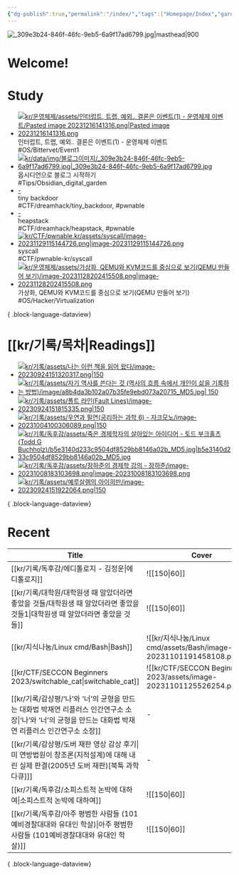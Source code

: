 ```yaml
---
{"dg-publish":true,"permalink":"/index/","tags":["Homepage/Index","gardenEntry"],"dgShowBacklinks":"false","dgShowLocalGraph":"false","dgShowFileTree":"false","dgShowToc":"false"}
---
```



![_309e3b24-846f-46fc-9eb5-6a9f17ad6799.jpg|masthead|900](/img/user/kr/data/img/%EB%B8%94%EB%A1%9C%EA%B7%B8%EC%9D%B4%EB%AF%B8%EC%A7%80/_309e3b24-846f-46fc-9eb5-6a9f17ad6799.jpg)
#  Welcome!

# Study
<div class="study-covers">

- [![kr/운영체제/assets/인터럽트, 트랩, 예외.. 결론은 이벤트(1) - 운영체제 이벤트/Pasted image 20231216141316.png|Pasted image 20231216141316.png](/img/user/kr/%EC%9A%B4%EC%98%81%EC%B2%B4%EC%A0%9C/assets/%EC%9D%B8%ED%84%B0%EB%9F%BD%ED%8A%B8,%20%ED%8A%B8%EB%9E%A9,%20%EC%98%88%EC%99%B8..%20%EA%B2%B0%EB%A1%A0%EC%9D%80%20%EC%9D%B4%EB%B2%A4%ED%8A%B8(1)%20-%20%EC%9A%B4%EC%98%81%EC%B2%B4%EC%A0%9C%20%EC%9D%B4%EB%B2%A4%ED%8A%B8/Pasted%20image%2020231216141316.png)](</kr/운영체제/인터럽트, 트랩, 예외.. 결론은 이벤트(1) - 운영체제 이벤트>)<div class=content-name>인터럽트, 트랩, 예외.. 결론은 이벤트(1) - 운영체제 이벤트</div><div class=content-tags>#OS/Bittervet/Event1</div>
- [![kr/data/img/블로그이미지/_309e3b24-846f-46fc-9eb5-6a9f17ad6799.jpg|_309e3b24-846f-46fc-9eb5-6a9f17ad6799.jpg](/img/user/kr/data/img/%EB%B8%94%EB%A1%9C%EA%B7%B8%EC%9D%B4%EB%AF%B8%EC%A7%80/_309e3b24-846f-46fc-9eb5-6a9f17ad6799.jpg)](</kr/지식나눔/옵시디언으로 블로그 시작하기>)<div class=content-name>옵시디언으로 블로그 시작하기</div><div class=content-tags>#Tips/Obsidian_digital_garden</div>
- [\-](</kr/CTF/dreamhack/tiny backdoor>)<div class=content-name>tiny backdoor</div><div class=content-tags>#CTF/dreamhack/tiny_backdoor, #pwnable</div>
- [\-](</kr/CTF/dreamhack/heapstack>)<div class=content-name>heapstack</div><div class=content-tags>#CTF/dreamhack/heapstack, #pwnable</div>
- [![kr/CTF/pwnable.kr/assets/syscall/image-20231129115144726.png|image-20231129115144726.png](/img/user/kr/CTF/pwnable.kr/assets/syscall/image-20231129115144726.png)](</kr/CTF/pwnable.kr/syscall>)<div class=content-name>syscall</div><div class=content-tags>#CTF/pwnable-kr/syscall</div>
- [![kr/운영체제/assets/가상화, QEMU와 KVM코드를 중심으로 보기(QEMU 만들어 보기)/image-20231128202415508.png|image-20231128202415508.png](/img/user/kr/%EC%9A%B4%EC%98%81%EC%B2%B4%EC%A0%9C/assets/%EA%B0%80%EC%83%81%ED%99%94,%20QEMU%EC%99%80%20KVM%EC%BD%94%EB%93%9C%EB%A5%BC%20%EC%A4%91%EC%8B%AC%EC%9C%BC%EB%A1%9C%20%EB%B3%B4%EA%B8%B0(QEMU%20%EB%A7%8C%EB%93%A4%EC%96%B4%20%EB%B3%B4%EA%B8%B0)/image-20231128202415508.png)](</kr/운영체제/가상화, QEMU와 KVM코드를 중심으로 보기(QEMU 만들어 보기)>)<div class=content-name>가상화, QEMU와 KVM코드를 중심으로 보기(QEMU 만들어 보기)</div><div class=content-tags>#OS/Hacker/Virtualization</div>

{ .block-language-dataview}
</div>


# [[kr/기록/목차\|Readings]] 
<div class="book-covers">

- [![kr/기록/assets/나는 이런 책을 읽어 왔다/image-20230924151320317.png|150](/img/user/kr/%EA%B8%B0%EB%A1%9D/assets/%EB%82%98%EB%8A%94%20%EC%9D%B4%EB%9F%B0%20%EC%B1%85%EC%9D%84%20%EC%9D%BD%EC%96%B4%20%EC%99%94%EB%8B%A4/image-20230924151320317.png)](<kr/기록/타치바나 다카시(立花隆)/나는 이런 책을 읽어 왔다 (다치바나 식 독서론, 독서술, 서재론)>)
- [![kr/기록/assets/자기 역사를 쓴다는 것 (역사의 흐름 속에서 개인이 삶을 기록하는 방법)/image/a8b4da3b102a07b35fe9ebd073a20715_MD5.jpg| 150](/img/user/kr/%EA%B8%B0%EB%A1%9D/assets/%EC%9E%90%EA%B8%B0%20%EC%97%AD%EC%82%AC%EB%A5%BC%20%EC%93%B4%EB%8B%A4%EB%8A%94%20%EA%B2%83%20(%EC%97%AD%EC%82%AC%EC%9D%98%20%ED%9D%90%EB%A6%84%20%EC%86%8D%EC%97%90%EC%84%9C%20%EA%B0%9C%EC%9D%B8%EC%9D%B4%20%EC%82%B6%EC%9D%84%20%EA%B8%B0%EB%A1%9D%ED%95%98%EB%8A%94%20%EB%B0%A9%EB%B2%95)/image/a8b4da3b102a07b35fe9ebd073a20715_MD5.jpg)](<kr/기록/타치바나 다카시(立花隆)/자기 역사를 쓴다는 것 (역사의 흐름 속에서 개인이 삶을 기록하는 방법)>)
- [![kr/기록/assets/폴트 라인(Fault Lines)/image-20230924151815335.png|150](/img/user/kr/%EA%B8%B0%EB%A1%9D/assets/%ED%8F%B4%ED%8A%B8%20%EB%9D%BC%EC%9D%B8(Fault%20Lines)/image-20230924151815335.png)](<kr/기록/독후감/폴트 라인(Fault Lines)>)
- [![kr/기록/assets/우연과 필연(궁리하는 과학 6) - 자크모노/image-20231004100306089.png|150](/img/user/kr/%EA%B8%B0%EB%A1%9D/assets/%EC%9A%B0%EC%97%B0%EA%B3%BC%20%ED%95%84%EC%97%B0(%EA%B6%81%EB%A6%AC%ED%95%98%EB%8A%94%20%EA%B3%BC%ED%95%99%206)%20-%20%EC%9E%90%ED%81%AC%EB%AA%A8%EB%85%B8/image-20231004100306089.png)](<kr/기록/독후감/우연과 필연(궁리하는 과학 6) - 자크모노>)
- [![kr/기록/독후감/assets/죽은 경제학자의 살아있는 아이디어 - 토드 부크홀츠 (Todd G Buchholz)/b5e3140d233c9504df8529bb8146a02b_MD5.jpg|b5e3140d233c9504df8529bb8146a02b_MD5.jpg](/img/user/kr/%EA%B8%B0%EB%A1%9D/%EB%8F%85%ED%9B%84%EA%B0%90/assets/%EC%A3%BD%EC%9D%80%20%EA%B2%BD%EC%A0%9C%ED%95%99%EC%9E%90%EC%9D%98%20%EC%82%B4%EC%95%84%EC%9E%88%EB%8A%94%20%EC%95%84%EC%9D%B4%EB%94%94%EC%96%B4%20-%20%ED%86%A0%EB%93%9C%20%EB%B6%80%ED%81%AC%ED%99%80%EC%B8%A0%20(Todd%20G%20Buchholz)/b5e3140d233c9504df8529bb8146a02b_MD5.jpg)](<kr/기록/독후감/죽은 경제학자의 살아있는 아이디어 - 토드 부크홀츠 (Todd G Buchholz)>)
- [![kr/기록/독후감/assets/장하준의 경제학 강의 - 장하준/image-20231008183103698.png|image-20231008183103698.png](/img/user/kr/%EA%B8%B0%EB%A1%9D/%EB%8F%85%ED%9B%84%EA%B0%90/assets/%EC%9E%A5%ED%95%98%EC%A4%80%EC%9D%98%20%EA%B2%BD%EC%A0%9C%ED%95%99%20%EA%B0%95%EC%9D%98%20-%20%EC%9E%A5%ED%95%98%EC%A4%80/image-20231008183103698.png)](<kr/기록/독후감/장하준의 경제학 강의 - 장하준>)
- [![kr/기록/assets/예루살렘의 아이히만/image-20230924151922064.png|150](/img/user/kr/%EA%B8%B0%EB%A1%9D/assets/%EC%98%88%EB%A3%A8%EC%82%B4%EB%A0%98%EC%9D%98%20%EC%95%84%EC%9D%B4%ED%9E%88%EB%A7%8C/image-20230924151922064.png)](<kr/기록/독후감/예루살렘의 아이히만>)

{ .block-language-dataview}
</div>


# Recent
| Title                                                                                             | Cover                                                                    |
| ------------------------------------------------------------------------------------------------- | ------------------------------------------------------------------------ |
| [[kr/기록/독후감/에디톨로지 - 김정운\|에디톨로지]]                                                               | ![[150\|60]]                                                             |
| [[kr/기록/대학원/대학원생 때 알았더라면 좋았을 것들/대학원생 때 알았더라면 좋았을 것들1\|대학원생 때 알았더라면 좋았을 것들]]                    | ![[150\|60]]                                                             |
| [[kr/지식나눔/Linux cmd/Bash\|Bash]]                                                               | ![[kr/지식나눔/Linux cmd/assets/Bash/image-20231101191458108.png\|60]]       |
| [[kr/CTF/SECCON Beginners 2023/switchable_cat\|switchable_cat]]                                | ![[kr/CTF/SECCON Beginners 2023/assets/image-20231101125526254.png\|60]] |
| [[kr/기록/감상평/‘나’와 ‘너’의 균형을 만드는 대화법 박재연 리플러스 인간연구소 소장\|‘나’와 ‘너’의 균형을 만드는 대화법 박재연 리플러스 인간연구소 소장]] | \-                                                                       |
| [[kr/기록/감상평/도버 재판 영상 감상 후기\|미 연방법원이 창조론(지적설계)에 대해 내린 실제 판결(2005년 도버 재판)[북툭 과학다큐]]]             | \-                                                                       |
| [[kr/기록/독후감/소피스트적 논박에 대하여\|소피스트적 논박에 대하여]]                                                     | ![[150\|60]]                                                             |
| [[kr/기록/독후감/아주 평범한 사람들 (101예비경찰대대와 유대인 학살)\|아주 평범한 사람들 (101예비경찰대대와 유대인 학살)]]                   | ![[150\|60]]                                                             |

{ .block-language-dataview}





